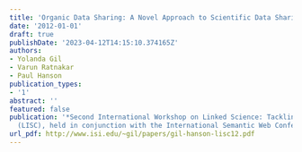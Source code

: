 ```yaml
---
title: 'Organic Data Sharing: A Novel Approach to Scientific Data Sharing'
date: '2012-01-01'
draft: true
publishDate: '2023-04-12T14:15:10.374165Z'
authors:
- Yolanda Gil
- Varun Ratnakar
- Paul Hanson
publication_types:
- '1'
abstract: ''
featured: false
publication: '*Second International Workshop on Linked Science: Tackling Big Data
  (LISC), held in conjunction with the International Semantic Web Conference (ISWC)*'
url_pdf: http://www.isi.edu/~gil/papers/gil-hanson-lisc12.pdf
---
```



